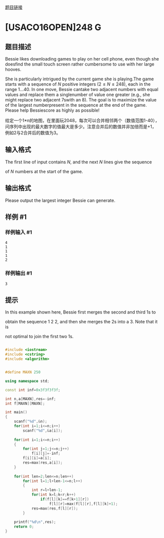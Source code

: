 
[题目链接](https://www.luogu.com.cn/problem/P3146)


# [USACO16OPEN]248 G

## 题目描述

Bessie likes downloading games to play on her cell phone, even though she  doesfind the small touch screen rather cumbersome to use with her large hooves.

She is particularly intrigued by the current game she is playing.The game starts with a sequence of $N$ positive integers ($2 \leq N\leq 248$), each in the range $1 \ldots 40$.  In one move, Bessie cantake two adjacent numbers with equal values and replace them a singlenumber of value one greater (e.g., she might replace two adjacent 7swith an 8).  The goal is to maximize the value of the largest numberpresent in the sequence at the end of the game.  Please help Bessiescore as highly as possible!

给定一个1\*n的地图，在里面玩2048，每次可以合并相邻两个（数值范围1-40），问序列中出现的最大数字的值最大是多少。注意合并后的数值并非加倍而是+1，例如2与2合并后的数值为3。

## 输入格式

The first line of input contains $N$, and the next $N$ lines give the sequence

of $N$ numbers at the start of the game.

## 输出格式

Please output the largest integer Bessie can generate.

## 样例 #1

### 样例输入 #1

```
4
1
1
1
2
```

### 样例输出 #1

```
3
```

## 提示

In this example shown here, Bessie first merges the second and third 1s to

obtain the sequence 1 2 2, and then she merges the 2s into a 3.  Note that it is

not optimal  to join the first two 1s.


```cpp

#include <iostream>
#include <cstring>
#include <algorithm>


#define MAXN 250

using namespace std;

const int inf=0x3f3f3f3f;

int n,a[MAXN],res=-inf;
int f[MAXN][MAXN];

int main()
{
    scanf("%d",&n);
    for(int i=1;i<=n;i++)
        scanf("%d",&a[i]);
    
    for(int i=1;i<=n;i++)
    {
        for(int j=1;j<=n;j++)
            f[i][j]=-inf;
        f[i][i]=a[i];
        res=max(res,a[i]);
    }
    
    for(int len=2;len<=n;len++)
        for(int l=1;l+len-1<=n;l++)
        {
            int r=l+len-1;
            for(int k=l;k<r;k++)
                if(f[l][k]==f[k+1][r])
                    f[l][r]=max(f[l][r],f[l][k]+1);
            res=max(res,f[l][r]);
        }
    
    printf("%d\n",res);
    return 0;
}


```
